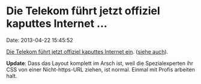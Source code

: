 Die Telekom führt jetzt offiziel kaputtes Internet \...
=======================================================

Date: 2013-04-22 15:45:52

[Die Telekom führt jetzt offiziel kaputtes Internet
ein](https://www.telekom.com/medien/produkte-fuer-privatkunden/184370).
([siehe auch](http://blog.fefe.de/?ts=af917011)).

**Update**: Dass das Layout komplett im Arsch ist, weil die
Spezialexperten ihr CSS von einer Nicht-https-URL ziehen, ist normal.
Einmal mit Profis arbeiten halt.
